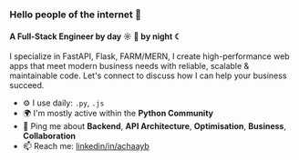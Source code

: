 ### Hello people of the internet 👋

#### A Full-Stack Engineer by day ☼ 🐍 by night ☾

I specialize in FastAPI, Flask, FARM/MERN, I create high-performance web apps that meet modern business needs with reliable, scalable & maintainable code. Let's connect to discuss how I can help your business succeed.

- ⚙️ I use daily: `.py`, `.js`
- 🌍 I'm mostly active within the **Python Community**
- 💬 Ping me about **Backend**, **API Architecture**, **Optimisation**, **Business**, **Collaboration**
- 📫 Reach me: [linkedin/in/achaayb](https://www.linkedin.com/in/achaayb/)
